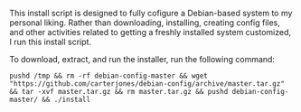 This install script is designed to fully cofigure a Debian-based system to my
personal liking. Rather than downloading, installing, creating config files,
and other activities related to getting a freshly installed system customized,
I run this install script.

To download, extract, and run the installer, run the following command:

    pushd /tmp && rm -rf debian-config-master && wget "https://github.com/carterjones/debian-config/archive/master.tar.gz" && tar -xvf master.tar.gz && rm master.tar.gz && pushd debian-config-master/ && ./install
